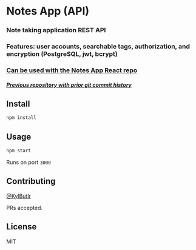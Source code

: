# Notes App (API)
### Note taking application REST API
### Features: user accounts, searchable tags, authorization, and encryption (PostgreSQL, jwt, bcrypt) 
### [Can be used with the Notes App React repo](https://github.com/kylbutlr/notes-app-react)
##### [Previous repository with prior git commit history](https://github.com/kylbutlr/notes-app)

## Install

```bash
npm install
```

## Usage

```bash
npm start
```

Runs on port `3000`

## Contributing

[@KylButlr](https://github.com/kylbutlr)

PRs accepted.

## License

MIT

